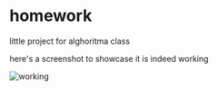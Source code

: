 # homework
little project for alghoritma class 

here's a screenshot to showcase it is indeed working

![working](https://github.com/4rsp/homework/proje.png)

